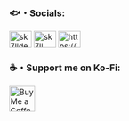 <h3 align="left">🐟・Socials:</h3>
<p align="left">
<a href="https://instagram.com/sk7lldev" target="blank"><img align="center" src="https://raw.githubusercontent.com/rahuldkjain/github-profile-readme-generator/master/src/images/icons/Social/instagram.svg" alt="sk7lldev" height="30" width="40" /></a>
<a href="https://www.youtube.com/c/sk7ll" target="blank"><img align="center" src="https://raw.githubusercontent.com/rahuldkjain/github-profile-readme-generator/master/src/images/icons/Social/youtube.svg" alt="sk7ll" height="30" width="40" /></a>
<a href="https://discord.gg/https://discord.gg/mwR6r2vVXK" target="blank"><img align="center" src="https://raw.githubusercontent.com/rahuldkjain/github-profile-readme-generator/master/src/images/icons/Social/discord.svg" alt="https://discord.gg/mwR6r2vVXK" height="30" width="40" /></a>
</p>
<h3 align="left">☕・Support me on Ko-Fi:</h3>
<a href='https://ko-fi.com/clownfishcreations' target='_blank'><img height='35' style='border:0px;height:46px;' src='https://az743702.vo.msecnd.net/cdn/kofi3.png?v=0' border='0' alt='Buy Me a Coffee at ko-fi.com' />
